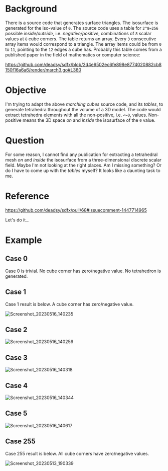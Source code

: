 # Background

There is a source code that generates surface triangles. The isosurface is generated for the iso-value of `0`. The source code uses a table for `2^8=256` possible *inside/outside*, i.e. *negative/positive*, combinations of `8` scalar values at `8` cube corners. The table returns an array. Every `3` consecutive array items would correspond to a triangle. The array items could be from `0` to `11`, pointing to the `12` edges a cube has. Probably this table comes from a published paper in the field of mathematics or computer science:

https://github.com/deadsy/sdfx/blob/2d4e9502ec6fe898e8774020882cb8150f16a6a6/render/march3.go#L360

# Objective

I'm trying to adapt the above *marching cubes* source code, and its *tables*, to generate tetrahedra throughout the volume of a 3D model. The code would extract tetrahedra elements with all the non-positive, i.e. `<=0`, values. Non-positive means the 3D space *on* and *inside* the isosurface of the `0` value.

# Question

For some reason, I cannot find any publication for extracting a tetrahedral mesh *on* and *inside* the isosurface from a three-dimensional discrete scalar field. Maybe I'm not looking at the right places. Am I missing something? Or do I have to come up with the *tables* myself? It looks like a daunting task to me.

# Reference

https://github.com/deadsy/sdfx/pull/68#issuecomment-1447714965

Let's do it...

# Example

## Case 0

Case 0 is trivial. No cube corner has zero/negative value. No tetrahedron is generated.

## Case 1

Case 1 result is below. A cube corner has zero/negative value.

![Screenshot_20230516_140235](https://github.com/Megidd/tetrahedron-table/assets/17475482/f6c9a066-64d8-4487-ac46-ea8bb22fceee)

## Case 2

![Screenshot_20230516_140256](https://github.com/Megidd/tetrahedron-table/assets/17475482/421181e7-177a-4ce3-822a-f8f0dc98e637)

## Case 3

![Screenshot_20230516_140318](https://github.com/Megidd/tetrahedron-table/assets/17475482/61b5bb12-403b-4e99-826e-af3ef25a7296)

## Case 4

![Screenshot_20230516_140344](https://github.com/Megidd/tetrahedron-table/assets/17475482/f4fb8af1-221b-414d-9f74-ca69d7d094a2)

## Case 5

![Screenshot_20230516_140617](https://github.com/Megidd/tetrahedron-table/assets/17475482/dd93b90d-0459-474f-980a-1dea795e8e17)

## Case 255

Case 255 result is below. All cube corners have zero/negative values.

![Screenshot_20230513_190339](https://github.com/Megidd/tetrahedron-table/assets/17475482/343201fa-76a4-4b83-bfbc-fb6323ac352a)

